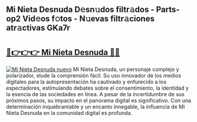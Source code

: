 ## Mi Nieta Desnuda D𝚎sn𝚞dos filtr𝚊dos - Parts-op2 Vid𝚎os f𝚘tos - N𝚞evas filtr𝚊ciones atr𝚊ctivas GKa7r

# <h2><a href="http://mb4tdo.tromn.icu/?c=Mi+Nieta+Desnuda">🔗👉👉👉 Mi Nieta Desnuda 🔗🔗</a></h2>

[![Mi Nieta Desnuda nuevo](https://i.imgur.com/pEAQMta.gif)](http://mb4tdo.tromn.icu/?c=Mi+Nieta+Desnuda)
Mi Nieta Desnuda, un personaje complejo y polarizador, elude la comprensión fácil. Su uso innovador de los medios digitales para la autopresentación ha cautivado y enfurecido a los espectadores, estimulando debates sobre el consentimiento, la identidad y la esencia de las sociedades en línea. A pesar de la incertidumbre de sus próximos pasos, su impacto en el panorama digital es significativo. Con una determinación inquebrantable y un encanto innegable, la influencia de Mi Nieta Desnuda en la comunidad digital es profunda.
